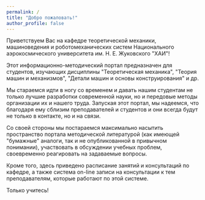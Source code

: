 ```yaml
---
permalink: /
title: "Добро пожаловать!"
author_profile: false
---
```

Приветствуем Вас на кафедре теоретической механики, машиноведения и роботомеханических систем Национального аэрокосмического университета им. Н. Е. Жуковского "ХАИ"!

Этот информационно-методический портал предназначен для студентов, изучающих дисциплины "Теоретическая механика", "Теория машин и механизмов", "Детали машин и основы конструирования" и др.

Мы стараемся идти в ногу со временем и давать нашим студентам не только лучшие разработки современной науки, но и передовые методы организации их и нашего труда. Запуская этот портал, мы надеемся, что благодаря ему сблизим преподавателей и студентов и они всегда будут не только в контакте, но и на связи.

Со своей стороны мы постараемся максимально насытить пространство портала методической литературой (как имеющей "бумажные" аналоги, так и не опубликованной в привычном понимании), участвовать в обсуждении учебных проблем, своевременно реагировать на задаваемые вопросы.

Кроме того, здесь приведено расписание занятий и консультаций по кафедре, а также система on-line записи на консультации к тем преподавателям, которые работают по этой системе.

Только учитесь!
